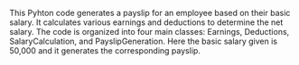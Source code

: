 This Pyhton code generates a payslip for an employee based on their basic salary. 
It calculates various earnings and deductions to determine the net salary. 
The code is organized into four main classes: Earnings, Deductions, SalaryCalculation, and PayslipGeneration. 
Here the basic salary given is 50,000 and it generates the corresponding payslip.
